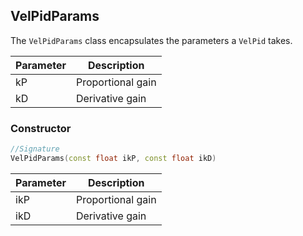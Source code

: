 ## VelPidParams

The `VelPidParams` class encapsulates the parameters a `VelPid` takes.

Parameter | Description
----------|------------
kP | Proportional gain
kD | Derivative gain

### Constructor

```c++
//Signature
VelPidParams(const float ikP, const float ikD)
```

Parameter | Description
----------|------------
ikP | Proportional gain
ikD | Derivative gain
